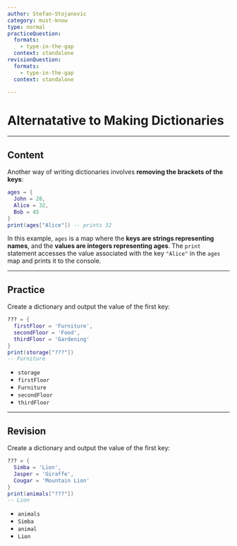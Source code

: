 ```yaml
---
author: Stefan-Stojanovic
category: must-know
type: normal
practiceQuestion:
  formats:
    - type-in-the-gap
  context: standalone
revisionQuestion:
  formats:
    - type-in-the-gap
  context: standalone

---
```


# Alternatative to Making Dictionaries

---
## Content

Another way of writing dictionaries involves **removing the brackets of the keys**:
```lua
ages = {
  John = 28,
  Alice = 32,
  Bob = 45
}
print(ages["Alice"]) -- prints 32
```

In this example, `ages` is a map where the **keys are strings representing names**, and the **values are integers representing ages**. The `print` statement accesses the value associated with the key `"Alice"` in the `ages` map and prints it to the console.

---
## Practice

Create a dictionary and output the value of the first key:
```lua
??? = {
  firstFloor = 'Furniture',
  secondFloor = 'Food',
  thirdFloor = 'Gardening'
}
print(storage["???"]) 
-- Furniture
```

- `storage`
- `firstFloor`
- `Furniture`
- `secondFloor`
- `thirdFloor`

---

## Revision

Create a dictionary and output the value of the first key:
```lua
??? = {
  Simba = 'Lion',
  Jasper = 'Giraffe',
  Cougar = 'Mountain Lion'
}
print(animals["???"]) 
-- Lion
```

- `animals`
- `Simba`
- `animal`
- `Lion`
